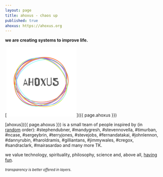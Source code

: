 ```yaml
---
layout: page
title: ahoxus - chaos up
published: true
ahoxus: https://ahoxus.org
---
```


**we are creating systems to improve life.**

[![ahoxus](ahoxus_small.png)]({{ page.ahoxus }})

[ahoxus]({{ page.ahoxus }}) is a small team of people inspired by (in [random](/random) order): #stephendubner, #mandygresh, #stevennovella, #timurban, #ncase, #sergeybrin, #terryjones, #stevejobs, #fernandatakai, #johnlennon, #dannyrubin, #haroldramis, #gilliantans, #jimmywales, #cregox, #sandraclark, #mairasardao and many more TK.

we value technology, spirituality, philosophy, science and, above all, [having fun](/tv).

<small>*transparency is better offered in layers.*</small>
